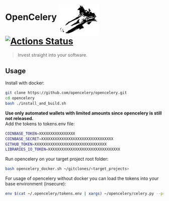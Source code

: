  

# OpenCelery <img align="middle" src="./docs/celery_logo.svg" width="128"> [![Actions Status](https://github.com/protontypes/opencelery/workflows/docker_run/badge.svg)](https://github.com/protontypes/opencelery/actions)    
> Invest straight into your software.

## Usage

Install with docker:

```bash
git clone https://github.com/opencelery/opencelery.git
cd opencelery
bash ./install_and_build.sh
```
__Use only automated wallets with limited amounts since opencelery is still not released.__       
Add the tokens to tokens.env file:

```bash
COINBASE_TOKEN=XXXXXXXXXXXXXXXX
COINBASE_SECRET=XXXXXXXXXXXXXXXXXXXXXXXXXXXXXXXX
GITHUB_TOKEN=XXXXXXXXXXXXXXXXXXXXXXXXXXXXXXXX
LIBRARIES_IO_TOKEN=XXXXXXXXXXXXXXXXXXXXXXXXXXXXXXXX
```

Run opencelery on your target project root folder:

```bash
bash opencelery_docker.sh ~/gitclones/<target_projects>
```

For usage of opencelery without docker you can load the tokens into your base environment (insecure):

```bash
env $(cat ~/.opencelery/tokens.env | xargs) ~/opencelery/celery.py --project=$PROJECT_DIR_TO_SCAN
```
